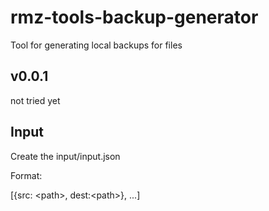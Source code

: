 # rmz-tools-backup-generator

Tool for generating local backups for files

## v0.0.1

not tried yet

## Input

Create the input/input.json

Format:

[{src: \<path\>, dest:\<path\>}, ...]
